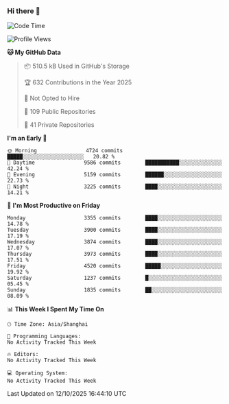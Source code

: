 ### Hi there 👋

<!--
**qbosen/qbosen** is a ✨ _special_ ✨ repository because its `README.md` (this file) appears on your GitHub profile.

Here are some ideas to get you started:

- 🔭 I’m currently working on ...
- 🌱 I’m currently learning ...
- 👯 I’m looking to collaborate on ...
- 🤔 I’m looking for help with ...
- 💬 Ask me about ...
- 📫 How to reach me: ...
- 😄 Pronouns: ...
- ⚡ Fun fact: ...
-->

<!--START_SECTION:waka-->
![Code Time](http://img.shields.io/badge/Code%20Time-2%2C111%20hrs%2036%20mins-blue)

![Profile Views](http://img.shields.io/badge/Profile%20Views-1-blue)

**🐱 My GitHub Data** 

> 📦 510.5 kB Used in GitHub's Storage 
 > 
> 🏆 632 Contributions in the Year 2025
 > 
> 🚫 Not Opted to Hire
 > 
> 📜 109 Public Repositories 
 > 
> 🔑 41 Private Repositories 
 > 
**I'm an Early 🐤** 

```text
🌞 Morning                4724 commits        █████░░░░░░░░░░░░░░░░░░░░   20.82 % 
🌆 Daytime                9586 commits        ███████████░░░░░░░░░░░░░░   42.24 % 
🌃 Evening                5159 commits        ██████░░░░░░░░░░░░░░░░░░░   22.73 % 
🌙 Night                  3225 commits        ████░░░░░░░░░░░░░░░░░░░░░   14.21 % 
```
📅 **I'm Most Productive on Friday** 

```text
Monday                   3355 commits        ████░░░░░░░░░░░░░░░░░░░░░   14.78 % 
Tuesday                  3900 commits        ████░░░░░░░░░░░░░░░░░░░░░   17.19 % 
Wednesday                3874 commits        ████░░░░░░░░░░░░░░░░░░░░░   17.07 % 
Thursday                 3973 commits        ████░░░░░░░░░░░░░░░░░░░░░   17.51 % 
Friday                   4520 commits        █████░░░░░░░░░░░░░░░░░░░░   19.92 % 
Saturday                 1237 commits        █░░░░░░░░░░░░░░░░░░░░░░░░   05.45 % 
Sunday                   1835 commits        ██░░░░░░░░░░░░░░░░░░░░░░░   08.09 % 
```


📊 **This Week I Spent My Time On** 

```text
🕑︎ Time Zone: Asia/Shanghai

💬 Programming Languages: 
No Activity Tracked This Week

🔥 Editors: 
No Activity Tracked This Week

💻 Operating System: 
No Activity Tracked This Week
```


 Last Updated on 12/10/2025 16:44:10 UTC
<!--END_SECTION:waka-->
